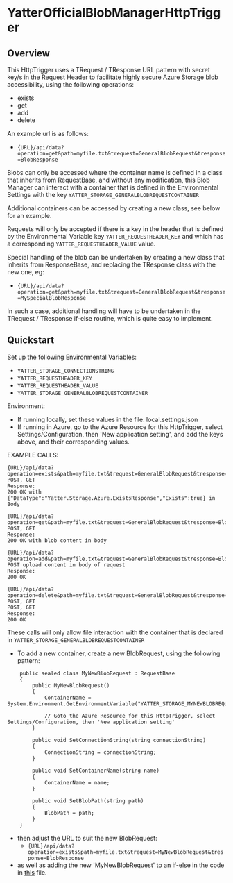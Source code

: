 # YatterOfficialBlobManagerHttpTrigger

## Overview

This HttpTrigger uses a TRequest / TResponse URL pattern with secret key/s in the Request Header to facilitate highly secure Azure Storage blob accessibility, using the following operations:

- exists
- get
- add
- delete

An example url is as follows:

- ```{URL}/api/data?operation=get&path=myfile.txt&trequest=GeneralBlobRequest&tresponse=BlobResponse```

Blobs can only be accessed where the container name is defined in a class that inherits from RequestBase, and without any modification, this Blob Manager can interact with a container that is defined in the Environmental Settings with the key ```YATTER_STORAGE_GENERALBLOBREQUESTCONTAINER```

Additional containers can be accessed by creating a new class, see below for an example.

Requests will only be accepted if there is a key in the header that is defined by the Environmental Variable key ```YATTER_REQUESTHEADER_KEY``` and which has a corresponding ```YATTER_REQUESTHEADER_VALUE``` value.

Special handling of the blob can be undertaken by creating a new class that inherits from ResponseBase, and replacing the TResponse class with the new one, eg:

- ```{URL}/api/data?operation=get&path=myfile.txt&trequest=GeneralBlobRequest&tresponse=MySpecialBlobResponse```

In such a case, additional handling will have to be undertaken in the TRequest / TResponse if-else routine, which is quite easy to implement.

## Quickstart

Set up the following Environmental Variables:

- ```YATTER_STORAGE_CONNECTIONSTRING```
- ```YATTER_REQUESTHEADER_KEY```
- ```YATTER_REQUESTHEADER_VALUE```
- ```YATTER_STORAGE_GENERALBLOBREQUESTCONTAINER```

Environment:

- If running locally, set these values in the file: local.settings.json
- If running in Azure, go to the Azure Resource for this HttpTrigger, select Settings/Configuration, then 'New application setting', and add the keys above, and their corresponding values.


 
EXAMPLE CALLS:

```
{URL}/api/data?operation=exists&path=myfile.txt&trequest=GeneralBlobRequest&tresponse=BlobResponse 
POST, GET
Response: 
200 OK with {"DataType":"Yatter.Storage.Azure.ExistsResponse","Exists":true} in Body
 
{URL}/api/data?operation=get&path=myfile.txt&trequest=GeneralBlobRequest&tresponse=BlobResponse 
POST, GET
Response:
200 OK with blob content in body
 
{URL}/api/data?operation=add&path=myfile.txt&trequest=GeneralBlobRequest&tresponse=BlobResponse 
POST upload content in body of request
Response:
200 OK
 
{URL}/api/data?operation=delete&path=myfile.txt&trequest=GeneralBlobRequest&tresponse=BlobResponse POST, GET
POST, GET
Response: 
200 OK
```

These calls will only allow file interaction with the container that is declared in ```YATTER_STORAGE_GENERALBLOBREQUESTCONTAINER```

- To add a new container, create a new BlobRequest, using the following pattern:

```
    public sealed class MyNewBlobRequest : RequestBase
    {
        public MyNewBlobRequest()
        {
            ContainerName = System.Environment.GetEnvironmentVariable("YATTER_STORAGE_MYNEWBLOBREQUESTCONTAINER");

            // Goto the Azure Resource for this HttpTrigger, select Settings/Configuration, then 'New application setting'
        }

        public void SetConnectionString(string connectionString)
        {
            ConnectionString = connectionString;
        }

        public void SetContainerName(string name)
        {
            ContainerName = name;
        }

        public void SetBlobPath(string path)
        {
            BlobPath = path;
        }
    }
```

- then adjust the URL to suit the new BlobRequest:
  - ```{URL}/api/data?operation=exists&path=myfile.txt&trequest=MyNewBlobRequest&tresponse=BlobResponse```
- as well as adding the new 'MyNewBlobRequest' to an if-else in the code in [this](https://github.com/YatterOfficial/YatterOfficialBlobManagerHttpTrigger/blob/master/YatterOfficialSimpleBlobManagerHttpTrigger/YatterBlobManagerHttpTrigger.cs) file.

